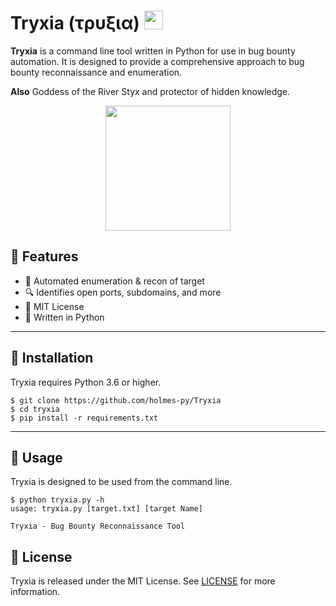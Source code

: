 # Tryxia (τρυξια) <img src="https://user-images.githubusercontent.com/54495695/205778612-b930dbce-b7dc-4e71-a733-9b87d8a1360b.png" width="30">

**Tryxia** is a command line tool written in Python for use in bug bounty automation. It is designed to provide a comprehensive approach to bug bounty reconnaissance and enumeration.

**Also** Goddess of the River Styx and protector of hidden knowledge. 
<p align="center">
  <img src="https://user-images.githubusercontent.com/54495695/205779232-f4bfa203-5d8e-4398-a953-0aa4de4a2911.png"  width="auto" height="200">
</p>


## 🚩 Features
- 📝 Automated enumeration & recon of target
- 🔍 Identifies open ports, subdomains, and more
- 🔐 MIT License
- 🐍 Written in Python

---

## 🔧 Installation

Tryxia requires Python 3.6 or higher.

```
$ git clone https://github.com/holmes-py/Tryxia
$ cd tryxia
$ pip install -r requirements.txt
```
---

## 🔨 Usage

Tryxia is designed to be used from the command line.

```
$ python tryxia.py -h
usage: tryxia.py [target.txt] [target Name]

Tryxia - Bug Bounty Reconnaissance Tool
```

## 📃 License

Tryxia is released under the MIT License. See [LICENSE](LICENSE) for more information.